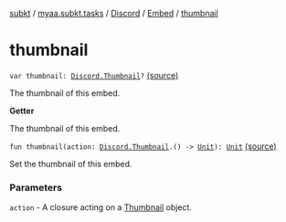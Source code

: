 [subkt](../../../index.md) / [myaa.subkt.tasks](../../index.md) / [Discord](../index.md) / [Embed](index.md) / [thumbnail](./thumbnail.md)

# thumbnail

`var thumbnail: `[`Discord.Thumbnail`](../-thumbnail/index.md)`?` [(source)](https://github.com/Myaamori/SubKt/blob/master/src/main/kotlin/myaa/subkt/tasks/discordtask.kt#L301)

The thumbnail of this embed.

**Getter**

The thumbnail of this embed.

`fun thumbnail(action: `[`Discord.Thumbnail`](../-thumbnail/index.md)`.() -> `[`Unit`](https://kotlinlang.org/api/latest/jvm/stdlib/kotlin/-unit/index.html)`): `[`Unit`](https://kotlinlang.org/api/latest/jvm/stdlib/kotlin/-unit/index.html) [(source)](https://github.com/Myaamori/SubKt/blob/master/src/main/kotlin/myaa/subkt/tasks/discordtask.kt#L359)

Set the thumbnail of this embed.

### Parameters

`action` - A closure acting on a [Thumbnail](../-thumbnail/index.md) object.
